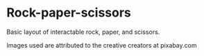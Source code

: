 # Rock-paper-scissors

Basic layout of interactable rock, paper, and scissors.

Images used are attributed to the creative creators at pixabay.com
